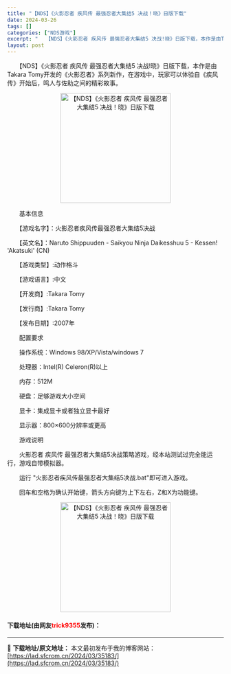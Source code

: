 ```yaml
---
title: "【NDS】《火影忍者 疾风传 最强忍者大集结5 决战！晓》日版下载"
date: 2024-03-26
tags: []
categories: ["NDS游戏"]
excerpt: "　　【NDS】《火影忍者 疾风传 最强忍者大集结5 决战!晓》日版下载，本作是由Takara Tomy开发的《火影忍者》系列新作，在游戏中，玩家可以体验自《疾风传》开始后，鸣人与佐助之间的精彩故事。 　　基本信息 　　【游戏名字】：火影忍者疾风传最强忍者大集结5决战 　　【英文名】：Naruto S&hellip;"
layout: post
---
```


 <p>　　【NDS】《火影忍者 疾风传 最强忍者大集结5 决战!晓》日版下载，本作是由Takara Tomy开发的《火影忍者》系列新作，在游戏中，玩家可以体验自《疾风传》开始后，鸣人与佐助之间的精彩故事。</p> <p align="center"><img align="" border="0" src="https://lad.sfcrom.cn/wp-content/uploads/2024/03/20240326_66022b0ab931e.jpg" width="256" alt="【NDS】《火影忍者 疾风传 最强忍者大集结5 决战！晓》日版下载" /></p> <p>　　基本信息</p> <p>　　【游戏名字】：火影忍者疾风传最强忍者大集结5决战</p> <p>　　【英文名】：Naruto Shippuuden - Saikyou Ninja Daikesshuu 5 - Kessen! &#39;Akatsuki&#39; (CN)</p> <p>　　【游戏类型】:动作格斗</p> <p>　　【游戏语言】:中文</p> <p>　　【开发商】:Takara Tomy</p> <p>　　【发行商】:Takara Tomy</p> <p>　　【发布日期】:2007年</p> <p>　　配置要求</p> <p>　　操作系统：Windows 98/XP/Vista/windows 7</p> <p>　　处理器：Intel(R) Celeron(R)以上</p> <p>　　内存：512M</p> <p>　　硬盘：足够游戏大小空间</p> <p>　　显卡：集成显卡或者独立显卡最好</p> <p>　　显示器：800&times;600分辨率或更高</p> <p>　　游戏说明</p> <p>　　火影忍者 疾风传 最强忍者大集结5决战策略游戏，经本站测试过完全能运行，游戏自带模拟器。</p> <p>　　运行 &quot;火影忍者疾风传最强忍者大集结5决战.bat&quot;即可进入游戏。</p> <p>　　回车和空格为确认开始键，箭头方向键为上下左右，Z和X为功能键。</p> <p align="center"><img align="" border="0" src="https://lad.sfcrom.cn/wp-content/uploads/2024/03/20240326_66022b0b38332.jpg" width="256" alt="【NDS】《火影忍者 疾风传 最强忍者大集结5 决战！晓》日版下载" /></p> <p><h4>下载地址(由网友<font color="red">trick9355</font>发布)：</h4></p> 

---
📖 **下载地址/原文地址：** 本文最初发布于我的博客网站：[https://lad.sfcrom.cn/2024/03/35183/](https://lad.sfcrom.cn/2024/03/35183/)
